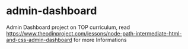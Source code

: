 # admin-dashboard
Admin Dashboard project on TOP curriculum, read https://www.theodinproject.com/lessons/node-path-intermediate-html-and-css-admin-dashboard for more Informations
